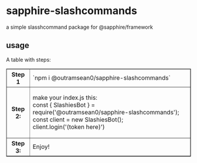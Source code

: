 # sapphire-slashcommands
a simple slasshcommand package for @sapphire/framework

## usage
A table with steps:
<table border="1">
    <tr>
        <th>Step 1</th>
        <td>`npm i @outramsean0/sapphire-slashcommands`</td>
    </tr>
    <tr>
        <th>Step 2:
        <td><p>
            make your index.js this:
            <br>
            const { SlashiesBot } = require('@outramsean0/sapphire-slashcommands');
            <br>
            const client = new SlashiesBot();
            <br>
            client.login('(token here)')
        </p></td>
    </tr>
    <tr>
        <th>Step 3:</th>
        <td>Enjoy!</td>
    </tr>
</table>